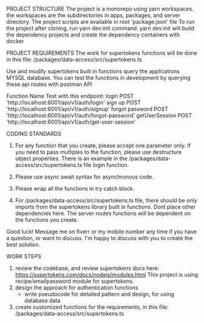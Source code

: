 
PROJECT STRUCTURE
The project is a monorepo using yarn workspaces. the workspaces are the subdirectories in apps, packages, and server directory.
The project scripts are available in root 'package.json' file
To run the project after cloning, run yarn dev:init command.
yarn dev:init will build the dependency projects and create the dependency containers with docker

PROJECT REQUIREMENTS
The work for supertokens functions will be done in this file: /packages/data-access/src/supertokens.ts

Use and modify supertokens built in functions query the applications MYSQL database.
You can test the functions in development by querying these api routes with postman API

Function Name       Test with this endpoint:
login               POST 'http://localhost:6001/api/v1/auth/login'
sign up             POST 'http://localhost:6001/api/v1/auth/signup'
forgot password     POST 'http://localhost:6001/api/v1/auth/forgot-password'
getUserSession      POST 'http://localhost:6001/api/v1/auth/get-user-session'

CODING STANDARDS

1. For any function that you create, please accept one parameter only. If you need to pass multiples to the function, please use destructure object properties.
There is an example in the /packages/data-access/src/supertokens.ts file login function.

2. Please use async await syntax for asynchronous code.
3. Please wrap all the functions in try catch block.

4. For /packages/data-access/src/supertokens.ts file, there should be only imports from the supertokens library built in functions.
Dont place other dependencies here.
The server routes functions will be dependent on the functions you create.

Good luck! Message me on fiverr or my mobile number any time if you have a question, or want to discuss.
I'm happy to discuss with you to create the best solution.

WORK STEPS

1. review the codebase, and review supertokens docs here:
<https://supertokens.com/docs/nodejs/modules.html>
This project is using recipe/emailpassword module for supertokens.
2. design the approach for authentication functions
    - write pseudocode for detailed pattern and design, for using database data
3. create customized functions for the requirements, in this file: /packages/data-access/src/supertokens.ts
